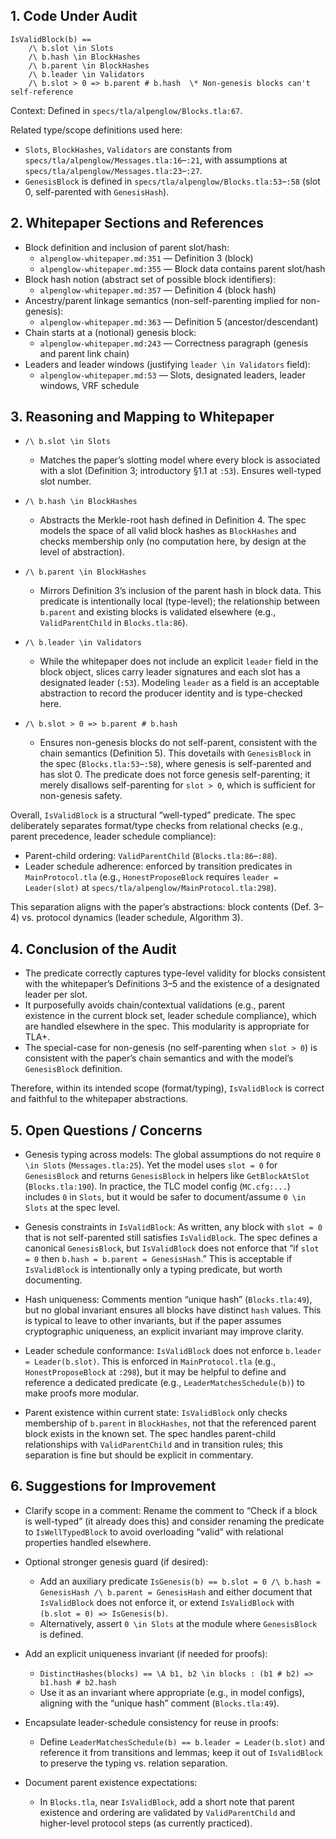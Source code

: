## 1. Code Under Audit

```tla
IsValidBlock(b) ==
    /\ b.slot \in Slots
    /\ b.hash \in BlockHashes
    /\ b.parent \in BlockHashes
    /\ b.leader \in Validators
    /\ b.slot > 0 => b.parent # b.hash  \* Non-genesis blocks can't self-reference
```

Context: Defined in `specs/tla/alpenglow/Blocks.tla:67`.

Related type/scope definitions used here:
- `Slots`, `BlockHashes`, `Validators` are constants from `specs/tla/alpenglow/Messages.tla:16`–`:21`, with assumptions at `specs/tla/alpenglow/Messages.tla:23`–`:27`.
- `GenesisBlock` is defined in `specs/tla/alpenglow/Blocks.tla:53`–`:58` (slot 0, self-parented with `GenesisHash`).

## 2. Whitepaper Sections and References

- Block definition and inclusion of parent slot/hash:
  - `alpenglow-whitepaper.md:351` — Definition 3 (block)
  - `alpenglow-whitepaper.md:355` — Block data contains parent slot/hash
- Block hash notion (abstract set of possible block identifiers):
  - `alpenglow-whitepaper.md:357` — Definition 4 (block hash)
- Ancestry/parent linkage semantics (non-self-parenting implied for non-genesis):
  - `alpenglow-whitepaper.md:363` — Definition 5 (ancestor/descendant)
- Chain starts at a (notional) genesis block:
  - `alpenglow-whitepaper.md:243` — Correctness paragraph (genesis and parent link chain)
- Leaders and leader windows (justifying `leader \in Validators` field):
  - `alpenglow-whitepaper.md:53` — Slots, designated leaders, leader windows, VRF schedule

## 3. Reasoning and Mapping to Whitepaper

- `/\ b.slot \in Slots`
  - Matches the paper’s slotting model where every block is associated with a slot (Definition 3; introductory §1.1 at `:53`). Ensures well-typed slot number.

- `/\ b.hash \in BlockHashes`
  - Abstracts the Merkle-root hash defined in Definition 4. The spec models the space of all valid block hashes as `BlockHashes` and checks membership only (no computation here, by design at the level of abstraction).

- `/\ b.parent \in BlockHashes`
  - Mirrors Definition 3’s inclusion of the parent hash in block data. This predicate is intentionally local (type-level); the relationship between `b.parent` and existing blocks is validated elsewhere (e.g., `ValidParentChild` in `Blocks.tla:86`).

- `/\ b.leader \in Validators`
  - While the whitepaper does not include an explicit `leader` field in the block object, slices carry leader signatures and each slot has a designated leader (`:53`). Modeling `leader` as a field is an acceptable abstraction to record the producer identity and is type-checked here.

- `/\ b.slot > 0 => b.parent # b.hash`
  - Ensures non-genesis blocks do not self-parent, consistent with the chain semantics (Definition 5). This dovetails with `GenesisBlock` in the spec (`Blocks.tla:53`–`:58`), where genesis is self-parented and has slot 0. The predicate does not force genesis self-parenting; it merely disallows self-parenting for `slot > 0`, which is sufficient for non-genesis safety.

Overall, `IsValidBlock` is a structural “well-typed” predicate. The spec deliberately separates format/type checks from relational checks (e.g., parent precedence, leader schedule compliance):
- Parent-child ordering: `ValidParentChild` (`Blocks.tla:86`–`:88`).
- Leader schedule adherence: enforced by transition predicates in `MainProtocol.tla` (e.g., `HonestProposeBlock` requires `leader = Leader(slot)` at `specs/tla/alpenglow/MainProtocol.tla:298`).

This separation aligns with the paper’s abstractions: block contents (Def. 3–4) vs. protocol dynamics (leader schedule, Algorithm 3).

## 4. Conclusion of the Audit

- The predicate correctly captures type-level validity for blocks consistent with the whitepaper’s Definitions 3–5 and the existence of a designated leader per slot.
- It purposefully avoids chain/contextual validations (e.g., parent existence in the current block set, leader schedule compliance), which are handled elsewhere in the spec. This modularity is appropriate for TLA+.
- The special-case for non-genesis (no self-parenting when `slot > 0`) is consistent with the paper’s chain semantics and with the model’s `GenesisBlock` definition.

Therefore, within its intended scope (format/typing), `IsValidBlock` is correct and faithful to the whitepaper abstractions.

## 5. Open Questions / Concerns

- Genesis typing across models: The global assumptions do not require `0 \in Slots` (`Messages.tla:25`). Yet the model uses `slot = 0` for `GenesisBlock` and returns `GenesisBlock` in helpers like `GetBlockAtSlot` (`Blocks.tla:190`). In practice, the TLC model config (`MC.cfg:...`) includes `0` in `Slots`, but it would be safer to document/assume `0 \in Slots` at the spec level.

- Genesis constraints in `IsValidBlock`: As written, any block with `slot = 0` that is not self-parented still satisfies `IsValidBlock`. The spec defines a canonical `GenesisBlock`, but `IsValidBlock` does not enforce that “if `slot = 0` then `b.hash = b.parent = GenesisHash`.” This is acceptable if `IsValidBlock` is intentionally only a typing predicate, but worth documenting.

- Hash uniqueness: Comments mention “unique hash” (`Blocks.tla:49`), but no global invariant ensures all blocks have distinct `hash` values. This is typical to leave to other invariants, but if the paper assumes cryptographic uniqueness, an explicit invariant may improve clarity.

- Leader schedule conformance: `IsValidBlock` does not enforce `b.leader = Leader(b.slot)`. This is enforced in `MainProtocol.tla` (e.g., `HonestProposeBlock` at `:298`), but it may be helpful to define and reference a dedicated predicate (e.g., `LeaderMatchesSchedule(b)`) to make proofs more modular.

- Parent existence within current state: `IsValidBlock` only checks membership of `b.parent` in `BlockHashes`, not that the referenced parent block exists in the known set. The spec handles parent-child relationships with `ValidParentChild` and in transition rules; this separation is fine but should be explicit in commentary.

## 6. Suggestions for Improvement

- Clarify scope in a comment: Rename the comment to “Check if a block is well-typed” (it already does this) and consider renaming the predicate to `IsWellTypedBlock` to avoid overloading “valid” with relational properties handled elsewhere.

- Optional stronger genesis guard (if desired):
  - Add an auxiliary predicate `IsGenesis(b) == b.slot = 0 /\ b.hash = GenesisHash /\ b.parent = GenesisHash` and either document that `IsValidBlock` does not enforce it, or extend `IsValidBlock` with `(b.slot = 0) => IsGenesis(b)`.
  - Alternatively, assert `0 \in Slots` at the module where `GenesisBlock` is defined.

- Add an explicit uniqueness invariant (if needed for proofs):
  - `DistinctHashes(blocks) == \A b1, b2 \in blocks : (b1 # b2) => b1.hash # b2.hash`
  - Use it as an invariant where appropriate (e.g., in model configs), aligning with the “unique hash” comment (`Blocks.tla:49`).

- Encapsulate leader-schedule consistency for reuse in proofs:
  - Define `LeaderMatchesSchedule(b) == b.leader = Leader(b.slot)` and reference it from transitions and lemmas; keep it out of `IsValidBlock` to preserve the typing vs. relation separation.

- Document parent existence expectations:
  - In `Blocks.tla`, near `IsValidBlock`, add a short note that parent existence and ordering are validated by `ValidParentChild` and higher-level protocol steps (as currently practiced).

